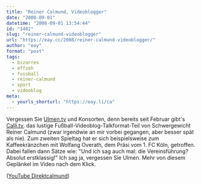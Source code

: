 ```yaml
---
title: "Reiner Calmund, Videoblogger"
date: "2008-09-01"
datetime: "2008-09-01 13:54:44"
id: "1482"
slug: "reiner-calmund-videoblogger"
url: "https://eay.cc/2008/reiner-calmund-videoblogger/"
author: "eay"
format: "post"
tags:
  - bizarres
  - effzeh
  - fussball
  - reiner-calmund
  - sport
  - videoblog
meta:
  - yourls_shorturl: "https://eay.li/ca"
---
```


Vergessen Sie [Ulmen.tv](//eay.cc/2008/neues-von-den-neuen-freunden/) und Konsorten, denn bereits seit Februar gibt's [Calli.tv](http://anonym.to/?http://www.calli.tv/), das lustige Fußball-Videoblog-Talkformat-Teil von Schwergewicht Reiner Calmund (zwar irgendwie an mir vorbei gegangen, aber besser spät als nie). Zum zweiten Spieltag hat er sich beispielsweise zum Kaffeekränzchen mit Wolfang Overath, dem Präsi vom 1. FC Köln, getroffen. Dabei fallen dann Sätze wie: "Und ich sag auch mal: die Vereinsführung? Absolut erstklassig!" Ich sag ja, vergessen Sie Ulmen. Mehr von diesem Geplänkel im Video nach dem Klick.

 ([YouTube Direktcalmund](http://www.youtube.com/watch?v=bG6Ivi72Apc))
